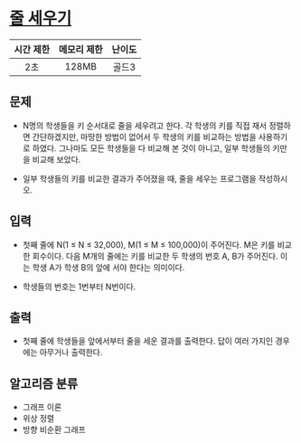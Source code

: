 # [줄 세우기](https://www.acmicpc.net/problem/2252)

| 시간 제한 | 메모리 제한 | 난이도 |
| :-------: | :---------: | :----: |
|    2초    |    128MB    | 골드3  |

## 문제

- N명의 학생들을 키 순서대로 줄을 세우려고 한다. 각 학생의 키를 직접 재서 정렬하면 간단하겠지만, 마땅한 방법이 없어서 두 학생의 키를 비교하는 방법을 사용하기로 하였다. 그나마도 모든 학생들을 다 비교해 본 것이 아니고, 일부 학생들의 키만을 비교해 보았다.

- 일부 학생들의 키를 비교한 결과가 주어졌을 때, 줄을 세우는 프로그램을 작성하시오.

## 입력

- 첫째 줄에 N(1 ≤ N ≤ 32,000), M(1 ≤ M ≤ 100,000)이 주어진다. M은 키를 비교한 회수이다. 다음 M개의 줄에는 키를 비교한 두 학생의 번호 A, B가 주어진다. 이는 학생 A가 학생 B의 앞에 서야 한다는 의미이다.

- 학생들의 번호는 1번부터 N번이다.

## 출력

- 첫째 줄에 학생들을 앞에서부터 줄을 세운 결과를 출력한다. 답이 여러 가지인 경우에는 아무거나 출력한다.

## 알고리즘 분류

- 그래프 이론
- 위상 정렬
- 방향 비순환 그래프
